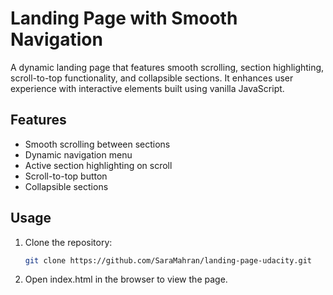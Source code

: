 # Landing Page with Smooth Navigation

A dynamic landing page that features smooth scrolling, section highlighting, scroll-to-top functionality, and collapsible sections. It enhances user experience with interactive elements built using vanilla JavaScript.

## Features

- Smooth scrolling between sections
- Dynamic navigation menu
- Active section highlighting on scroll
- Scroll-to-top button
- Collapsible sections

## Usage

1. Clone the repository:
   ```bash
   git clone https://github.com/SaraMahran/landing-page-udacity.git
   ```
2. Open index.html in the browser to view the page.
